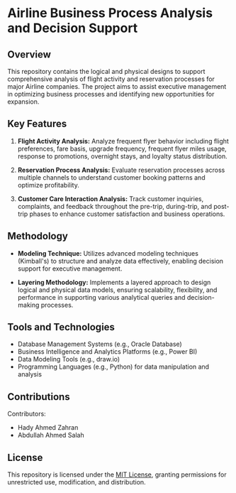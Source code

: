 # Airline Business Process Analysis and Decision Support

## Overview

This repository contains the logical and physical designs to support comprehensive analysis of flight activity and reservation processes for major Airline companies. The project aims to assist executive management in optimizing business processes and identifying new opportunities for expansion.

## Key Features

1. **Flight Activity Analysis:** Analyze frequent flyer behavior including flight preferences, fare basis, upgrade frequency, frequent flyer miles usage, response to promotions, overnight stays, and loyalty status distribution.

2. **Reservation Process Analysis:** Evaluate reservation processes across multiple channels to understand customer booking patterns and optimize profitability.

3. **Customer Care Interaction Analysis:** Track customer inquiries, complaints, and feedback throughout the pre-trip, during-trip, and post-trip phases to enhance customer satisfaction and business operations.

## Methodology

- **Modeling Technique:** Utilizes advanced modeling techniques (Kimball's) to structure and analyze data effectively, enabling decision support for executive management.
  
- **Layering Methodology:** Implements a layered approach to design logical and physical data models, ensuring scalability, flexibility, and performance in supporting various analytical queries and decision-making processes.

## Tools and Technologies

- Database Management Systems (e.g., Oracle Database)
- Business Intelligence and Analytics Platforms (e.g., Power BI)
- Data Modeling Tools (e.g., draw.io)
- Programming Languages (e.g., Python) for data manipulation and analysis

## Contributions

Contributors:
- Hady Ahmed Zahran
- Abdullah Ahmed Salah
  

## License

This repository is licensed under the [MIT License](LICENSE), granting permissions for unrestricted use, modification, and distribution.
